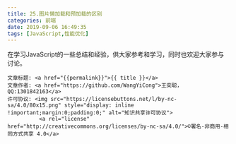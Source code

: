 ```yaml
---
title: 25.图片懒加载和预加载的区别
categories: 前端
date: 2019-09-06 16:49:35
tags: [JavaScript,性能优化]
---
```

在学习JavaScript的一些总结和经验，供大家参考和学习，同时也欢迎大家参与讨论。

<!--more-->




><span style="font-size:12px">
	文章标题: <a href="{{permalink}}">{{ title }}</a>
	文章作者: <a href="https://github.com/WangYiCong">王奕聪，QQ:1301842163</a>  
	许可协议: <img src="https://licensebuttons.net/l/by-nc-sa/4.0/80x15.png" style="display: inline !important;margin:0;padding:0;" alt="知识共享许可协议">
			  <a rel="license" href="http://creativecommons.org/licenses/by-nc-sa/4.0/">©署名-非商用-相同方式共享 4.0</a>
</span>

